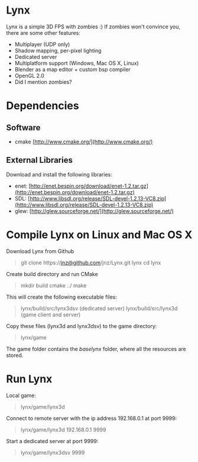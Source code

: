 Lynx
====

Lynx is a simple 3D FPS with zombies :)
If zombies won't convince you, there are some other features:

- Multiplayer (UDP only)
- Shadow mapping, per-pixel lighting
- Dedicated server
- Multiplatform support (Windows, Mac OS X, Linux)
- Blender as a map editor + custom bsp compiler
- OpenGL 2.0
- Did I mention zombies?

Dependencies
============

Software
--------

- cmake [http://www.cmake.org/](http://www.cmake.org/)

External Libraries
------------------

Download and install the following libraries:

- enet: [http://enet.bespin.org/download/enet-1.2.tar.gz](http://enet.bespin.org/download/enet-1.2.tar.gz)
- SDL: [http://www.libsdl.org/release/SDL-devel-1.2.13-VC8.zip](http://www.libsdl.org/release/SDL-devel-1.2.13-VC8.zip)
- glew: [http://glew.sourceforge.net/](http://glew.sourceforge.net/)

Compile Lynx on Linux and Mac OS X
==================================

Download Lynx from Github
> git clone https://jnz@github.com/jnz/Lynx.git lynx
> cd lynx

Create build directory and run CMake
> mkdir build
> cmake ../
> make

This will create the following executable files:
> lynx/build/src/lynx3dsv (dedicated server)
> lynx/build/src/lynx3d (game client and server)

Copy these files (lynx3d and lynx3dsv) to the game directory:
> lynx/game

The game folder contains the *baselynx* folder, where all the resources are
stored.

Run Lynx
========

Local game:

> lynx/game/lynx3d

Connect to remote server with the ip address 192.168.0.1 at port 9999:

> lynx/game/lynx3d 192.168.0.1 9999

Start a dedicated server at port 9999:

> lynx/game/lynx3dsv 9999

